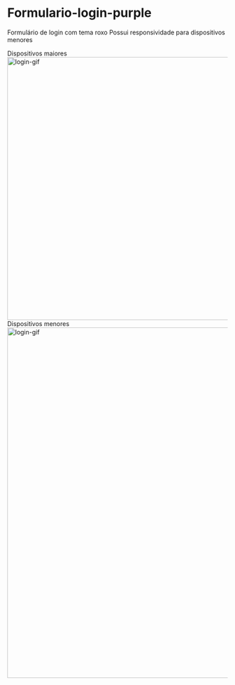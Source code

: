 # Formulario-login-purple
Formulário de login com tema roxo
Possui responsividade para dispositivos menores
</hr>
Dispositivos maiores
<img src="./login-gif-lg" alt="login-gif" width="800" height="600px">
Dispositivos menores
<img src="./login-gif-sg" alt="login-gif" height="800">